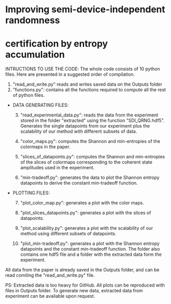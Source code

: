 
#            Improving semi-device-independent randomness                     #
#               certification by entropy accumulation                         #

INTRUCTIONS TO USE THE CODE: The whole code consists of 10 python files. Here are presented in a suggested order of compilation.

  1. "read_and_write.py" reads and writes saved data on the Outputs folder
  2. "functions.py": contains all the functions required to compute all the
     rest of python files.
   
  - DATA GENERATING FILES:
    
      3. "read_experimental_data.py": reads the data from the experiment
          stored in the folder "extracted" using the function "SDI_QRNG.hdf5".
          Generates the single datapoints from our experiment plus the
          scalability of  our method with different subsets of data.

      4. "color_maps.py": computes the Shannon and min-entropies of the
         colormaps in the paper.

      5. "slices_of_datapoints.py": computes the Shannon and min-entropies
         of the slices of colormaps corresponding to the coherent state
         amplitudes used in the experiment.

      6. "min-tradeoff.py": generates the data to plot the Shannon entropy
          datapoints to derive the constant min-tradeoff function.

  - PLOTTING FILES:

      7. "plot_color_map.py": generates a plot with the color maps.
        
      8. "plot_slices_datapoints.py": generates a plot with the slices
         of datapoints.

      9. "plot_scalability.py": generates a plot with the scalability of our
          method using different subsets of datapoints.

      10. "plot_min-tradeoff.py": generates a plot with the Shannon entropy
          datapoints and the constant min-tradeoff function. The folder also
          contains one hdf5 file and a folder with the extracted data form the experiment.

All data from the paper is already saved in the Outputs folder, and can be read comiling the "read_and_write.py" file.

PS: Extracted data is too heavy for GitHub. All plots can be reproduced with files in Outputs folder.
To generate new data, extracted data from experiment can be available upon request.




